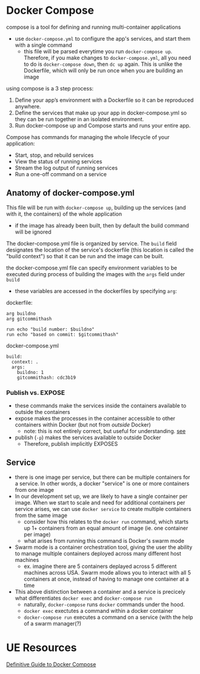 
# Docker Compose
compose is a tool for defining and running multi-container applications
- use `docker-compose.yml` to configure the app's services, and start them with a single command
	- this file will be parsed everytime you run `docker-compose up`. Therefore, if you make changes to `docker-compose.yml`, all you need to do is `docker-compose down`, then `dc up` again. This is unlike the Dockerfile, which will only be run once when you are building an image

using compose is a 3 step process:
1. Define your app’s environment with a Dockerfile so it can be reproduced anywhere.
2. Define the services that make up your app in docker-compose.yml so they can be run together in an isolated environment.
3. Run docker-compose up and Compose starts and runs your entire app.

Compose has commands for managing the whole lifecycle of your application:
- Start, stop, and rebuild services
- View the status of running services
- Stream the log output of running services
- Run a one-off command on a service

## Anatomy of docker-compose.yml
This file will be run with `docker-compose up`, building up the services (and with it, the containers) of the whole application
- if the image has already been built, then by default the build command will be ignored

The docker-compose.yml file is organized by service. The `build` field designates the location of the service's dockerfile (this location is called the "build context") so that it can be run and the image can be built.

the docker-compose.yml file can specify environment variables to be executed during process of building the images with the `args` field under `build`
- these variables are accessed in the dockerfiles by specifying `arg`:

dockerfile:
```
arg buildno
arg gitcommithash

run echo "build number: $buildno"
run echo "based on commit: $gitcommithash"
```

docker-compose.yml
```
build:
  context: .
  args:
    buildno: 1
    gitcommithash: cdc3b19
```

### Publish vs. EXPOSE
- these commands make the services inside the containers available to outside the containers
- expose makes the processes in the container accessible to other containers within Docker (but not from *outside* Docker)
	- note: this is not entirely correct, but useful for understanding. [see](https://stackoverflow.com/questions/22111060/what-is-the-difference-between-expose-and-publish-in-docker/47594352#47594352)
- publish (`-p`) makes the services available to outside Docker
	- Therefore, publish implicitly EXPOSES

## Service
- there is one image per service, but there can be multiple containers for a service. In other words, a docker "service" is one or more containers from one image
- In our development set up, we are likely to have a single container per image. When we start to scale and need for additional containers per service arises, we can use `docker service` to create multiple containers from the same image
	- consider how this relates to the `docker run` command, which starts up 1+ containers from an equal amount of image (ie. one container per image)
	- what arises from running this command is Docker's swarm mode
- Swarm mode is a container orchestration tool, giving the user the ability to manage multiple containers deployed across many different host machines
	- ex. imagine there are 5 containers deplayed across 5 different machines across USA. Swarm mode allows you to interact with all 5 containers at once, instead of having to manage one container at a time
- This above distinction between a container and a service is precicely what differentiates `docker exec` and `docker-compose run`
	- naturally, `docker-compose` runs `docker` commands under the hood.
	- `docker exec` exectutes a command within a docker container
	- `docker-compose run` executes a command on a service (with the help of a swarm manager(?)

# UE Resources
[Definitive Guide to Docker Compose](https://gabrieltanner.org/blog/docker-compose)